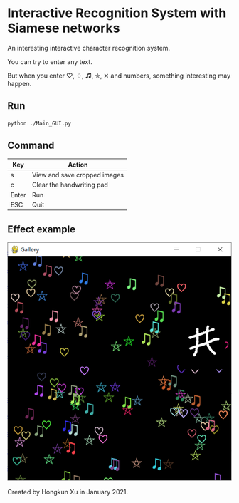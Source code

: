 # Interactive Recognition System with Siamese networks

An interesting interactive character recognition system.

You can try to enter any text.

But when you enter ♡, ♢, ♫, ⛤, ✕ and numbers, something interesting may happen.



## Run

```bash
python ./Main_GUI.py
```




## Command

| Key   | Action                       |
| ----- | ---------------------------- |
| s     | View and save cropped images |
| c     | Clear the handwriting pad    |
| Enter | Run                          |
| ESC   | Quit                         |



## Effect example

![Success](./images/Success.png)







Created by Hongkun Xu in January 2021.